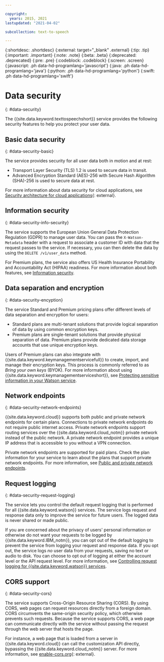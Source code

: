 ```yaml
---

copyright:
  years: 2015, 2021
lastupdated: "2021-04-02"

subcollection: text-to-speech

---
```


{:shortdesc: .shortdesc}
{:external: target="_blank" .external}
{:tip: .tip}
{:important: .important}
{:note: .note}
{:beta: .beta}
{:deprecated: .deprecated}
{:pre: .pre}
{:codeblock: .codeblock}
{:screen: .screen}
{:javascript: .ph data-hd-programlang='javascript'}
{:java: .ph data-hd-programlang='java'}
{:python: .ph data-hd-programlang='python'}
{:swift: .ph data-hd-programlang='swift'}

# Data security
{: #data-security}

The {{site.data.keyword.texttospeechshort}} service provides the following security features to help you protect your user data.

## Basic data security
{: #data-security-basic}

The service provides security for all user data both in motion and at rest:

-   Transport Layer Security (TLS) 1.2 is used to secure data in transit.
-   Advanced Encryption Standard (AES)-256 with Secure Hash Algorithm (SHA)-256 is used to secure data at rest.

For more information about data security for cloud applications, see [Security architecture for cloud applications](https://www.ibm.com/cloud/architecture/architectures/securityArchitecture/security-for-data){: external}.

## Information security
{: #data-security-info-security}

The service supports the European Union General Data Protection Regulation (GDPR) to manage user data. You can pass the `X-Watson-Metadata` header with a request to associate a customer ID with data that the request passes to the service. If necessary, you can then delete the data by using the `DELETE /v1/user_data` method.

For Premium plans, the service also offers US Health Insurance Portability and Accountability Act (HIPAA) readiness. For more information about both features, see [Information security](/docs/text-to-speech?topic=text-to-speech-information-security).

## Data separation and encryption
{: #data-security-encyption}

The service Standard and Premium pricing plans offer different levels of data separation and encryption for users:

-   Standard plans are multi-tenant solutions that provide logical separation of data by using common encryption keys.
-   Premium plans are single-tenant solutions that provide physical separation of data. Premium plans provide dedicated data storage accounts that use unique encryption keys.

Users of Premium plans can also integrate with {{site.data.keyword.keymanagementservicefull}} to create, import, and manage their encryption keys. This process is commonly referred to as *Bring your own keys* (BYOK). For more information about using {{site.data.keyword.keymanagementserviceshort}}, see [Protecting sensitive information in your Watson service](/docs/text-to-speech?topic=watson-keyservice).

## Network endpoints
{: #data-security-network-endpoints}

{{site.data.keyword.cloud}} supports both public and private network endpoints for certain plans. Connections to private network endpoints do not require public internet access. Private network endpoints support routing services over the {{site.data.keyword.cloud_notm}} private network instead of the public network. A private network endpoint provides a unique IP address that is accessible to you without a VPN connection.

Private network endpoints are supported for paid plans. Check the plan information for your service to learn about the plans that support private network endpoints. For more information, see [Public and private network endpoints](/docs/text-to-speech?topic=watson-public-private-endpoints).

## Request logging
{: #data-security-request-logging}

The service lets you control the default request logging that is performed for all {{site.data.keyword.watson}} services. The service logs request and response data only to improve the service for future users. The logged data is never shared or made public.

If you are concerned about the privacy of users' personal information or otherwise do not want your requests to be logged by {{site.data.keyword.IBM_notm}}, you can opt out of the default logging to prevent the service from logging your request and response data. If you opt out, the service logs *no* user data from your requests, saving no text or audio to disk. You can choose to opt out of logging at either the account level or the API request level. For more information, see [Controlling request logging for {{site.data.keyword.watson}} services](/docs/watson?topic=watson-gs-logging-overview).

## CORS support
{: #data-security-cors}

The service supports Cross-Origin Resource Sharing (CORS). By using CORS, web pages can request resources directly from a foreign domain. CORS circumvents the same-origin security policy, which otherwise prevents such requests. Because the service supports CORS, a web page can communicate directly with the service without passing the request through the web server that hosts the page.

For instance, a web page that is loaded from a server in {{site.data.keyword.cloud}} can call the customization API directly, bypassing the {{site.data.keyword.cloud_notm}} server. For more information, see [enable-cors.org](https://enable-cors.org/){: external}.
